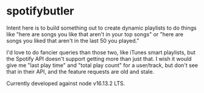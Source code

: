 # spotifybutler

Intent here is to build something out to create dynamic playlists to do things like "here are songs you like that
aren't in your top songs" or "here are songs you liked that aren't in the last 50 you played."

I'd love to do fancier queries than those two, like iTunes smart playlists, but the Spotify API doesn't support getting
more than just that. I wish it would give me "last play time" and "total play count" for a user/track, but don't see
that in their API, and the feature requests are old and stale.

Currently developed against node v16.13.2 LTS.
